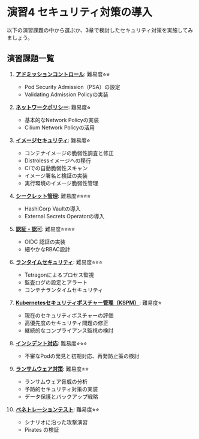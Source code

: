 # 演習4 セキュリティ対策の導入

以下の演習課題の中から選ぶか、3章で検討したセキュリティ対策を実施してみましょう。

## 演習課題一覧

1. **[アドミッションコントロール](./trainings/admission_control.md)**: 難易度⭐︎⭐︎
   - Pod Security Admission（PSA）の設定
   - Validating Admission Policyの実装

2. **[ネットワークポリシー](./trainings/networkpolicy.md)**: 難易度⭐︎
   - 基本的なNetwork Policyの実装
   - Cilium Network Policyの活用

3. **[イメージセキュリティ](./trainings/image_security.md)**: 難易度⭐︎
   - コンテナイメージの脆弱性調査と修正
   - Distrolessイメージへの移行
   - CIでの自動脆弱性スキャン
   - イメージ署名と検証の実装
   - 実行環境のイメージ脆弱性管理

4. **[シークレット管理](./trainings/secret_management.md)**: 難易度⭐︎⭐︎⭐︎⭐︎
   - HashiCorp Vaultの導入
   - External Secrets Operatorの導入

5. **[認証・認可](./trainings/auth.md)**: 難易度⭐︎⭐︎⭐︎⭐︎
   - OIDC 認証の実装
   - 細やかなRBAC設計

6. **[ランタイムセキュリティ](./trainings/runtime_security.md)**: 難易度⭐︎⭐︎⭐︎
   - Tetragonによるプロセス監視
   - 監査ログの設定とアラート
   - コンテナランタイムセキュリティ

7. **[Kubernetesセキュリティポスチャー管理（KSPM）](./trainings/kspm.md)**: 難易度⭐︎
   - 現在のセキュリティポスチャーの評価
   - 高優先度のセキュリティ問題の修正
   - 継続的なコンプライアンス監視の検討

8. **[インシデント対応](./trainings/incident_response.md)**: 難易度⭐︎⭐︎⭐︎
   - 不審なPodの発見と初期対応、再発防止策の検討

9. **[ランサムウェア対策](./trainings/ransomware.md)**: 難易度⭐︎⭐︎
   - ランサムウェア脅威の分析
   - 予防的セキュリティ対策の実装
   - データ保護とバックアップ戦略

10. **[ペネトレーションテスト](./trainings/pentest.md)**: 難易度⭐︎⭐︎
    - シナリオに沿った攻撃演習
    - Pirates の検証
